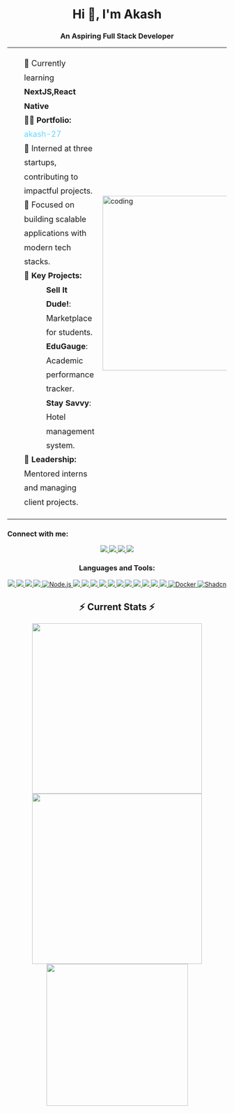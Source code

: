<h1 align="center">Hi 👋, I'm Akash</h1>
<h3 align="center">An Aspiring Full Stack Developer</h3>

<!-- Animated GIF -->
<table align="center">
  <tr>
    <td>
      <ul style="list-style: none; font-size: 18px; line-height: 1.8;">
        <li>🌱 Currently learning <b>NextJS,React Native</b></li>
        <li>👨‍💻 <strong>Portfolio:</strong> 
          <a href="https://akash-27-portfolio.vercel.app/" target="_blank" style="color: #61dafb; text-decoration: none;">
            akash-27
          </a>
        </li>
         <li>💼 Interned at three startups, contributing to impactful projects.</li>
        <li>🎯 Focused on building scalable applications with modern tech stacks.</li>
        <li>🔧 <strong>Key Projects:</strong> 
          <ul style="list-style: none; margin-left: 20px;">
            <li><b>Sell It Dude!</b>: Marketplace for students.</li>
            <li><b>EduGauge</b>: Academic performance tracker.</li>
            <li><b>Stay Savvy</b>: Hotel management system.</li>
          </ul>
        </li>
        <li>👥 <strong>Leadership:</strong> Mentored interns and managing client projects.</li>
      </ul>
    </td>
    <td>
      <img align="right" alt="coding" width="400" src="https://images.squarespace-cdn.com/content/v1/5769fc401b631bab1addb2ab/1541580611624-TE64QGKRJG8SWAIUS7NS/coding-freak.gif"/>
    </td>
  </tr>
</table>



<h3 align="left">Connect with me:</h3>
<p align="center">
  <!-- Connect Badges -->
  <a href="https://linkedin.com/in/akash-sakthimurugan-352b26236/" target="_blank">
    <img src="https://img.shields.io/badge/LinkedIn-0077B5?style=for-the-badge&logo=linkedin&logoColor=white"/>
  </a>
  <a href="https://instagram.com/akash__2705s?utm_source=qr&igshid=mthlnwy1mzqwna==" target="_blank">
    <img src="https://img.shields.io/badge/Instagram-E4405F?style=for-the-badge&logo=instagram&logoColor=white"/>
  </a>
  <a href="https://www.leetcode.com/akash270504s/" target="_blank">
    <img src="https://img.shields.io/badge/LeetCode-FFA116?style=for-the-badge&logo=leetcode&logoColor=white"/>
  </a>
  <a href="https://auth.geeksforgeeks.org/user/akash2705sm" target="_blank">
    <img src="https://img.shields.io/badge/GeeksforGeeks-0F9D58?style=for-the-badge&logo=geeksforgeeks&logoColor=white"/>
  </a>
</p>

<h3 align="center">Languages and Tools:</h3>
<p align="center">
  <!-- Languages and Tools Badges -->
  <a href="https://nextjs.org/" target="_blank">
    <img src="https://img.shields.io/badge/Next.js-000000?style=for-the-badge&logo=next.js&logoColor=white"/>
  </a>

  <a href="https://reactjs.org/" target="_blank">
    <img src="https://img.shields.io/badge/React-61DAFB?style=for-the-badge&logo=react&logoColor=black"/>
  </a>
  <a href="https://www.typescriptlang.org/" target="_blank">
    <img src="https://img.shields.io/badge/TypeScript-3178C6?style=for-the-badge&logo=typescript&logoColor=white"/>
  </a>
  <a href="https://expressjs.com" target="_blank">
    <img src="https://img.shields.io/badge/Express.js-000000?style=for-the-badge&logo=express&logoColor=white"/>
  </a>
  <a href="https://nodejs.org/" target="_blank">
    <img src="https://img.shields.io/badge/Node.js-339933?style=for-the-badge&logo=nodedotjs&logoColor=white" alt="Node.js"/>
</a>
<a href="https://www.djangoproject.com/" target="_blank">
    <img src="https://img.shields.io/badge/Django-092E20?style=for-the-badge&logo=django&logoColor=white"/>
  </a>
  <a href="https://flask.palletsprojects.com/" target="_blank">
    <img src="https://img.shields.io/badge/Flask-000000?style=for-the-badge&logo=flask&logoColor=white"/>
  </a>
  <a href="https://reactnative.dev/" target="_blank">
    <img src="https://img.shields.io/badge/React_Native-61DAFB?style=for-the-badge&logo=react&logoColor=black"/>
  </a>
  <a href="https://www.python.org" target="_blank">
    <img src="https://img.shields.io/badge/Python-3776AB?style=for-the-badge&logo=python&logoColor=white"/>
  </a>
  <a href="https://developer.mozilla.org/en-US/docs/Web/JavaScript" target="_blank">
    <img src="https://img.shields.io/badge/JavaScript-F7DF1E?style=for-the-badge&logo=javascript&logoColor=black"/>
  </a>
  <a href="https://golang.org/" target="_blank">
    <img src="https://img.shields.io/badge/Go-00ADD8?style=for-the-badge&logo=go&logoColor=white"/>
  </a>
  <a href="https://www.w3schools.com/cpp/" target="_blank">
    <img src="https://img.shields.io/badge/C++-00599C?style=for-the-badge&logo=c%2B%2B&logoColor=white"/>
  </a>
  <a href="https://tailwindcss.com/" target="_blank">
    <img src="https://img.shields.io/badge/TailwindCSS-06B6D4?style=for-the-badge&logo=tailwindcss&logoColor=white"/>
  </a>
  <a href="https://www.mongodb.com/" target="_blank">
    <img src="https://img.shields.io/badge/MongoDB-47A248?style=for-the-badge&logo=mongodb&logoColor=white"/>
  </a>
  <a href="https://firebase.google.com/" target="_blank">
    <img src="https://img.shields.io/badge/Firebase-FFCA28?style=for-the-badge&logo=firebase&logoColor=black"/>
  </a>
  <a href="https://www.mysql.com/" target="_blank">
    <img src="https://img.shields.io/badge/MySQL-4479A1?style=for-the-badge&logo=mysql&logoColor=white"/>
  </a>
  <a href="https://www.docker.com/" target="_blank">
    <img src="https://img.shields.io/badge/Docker-2496ED?style=for-the-badge&logo=docker&logoColor=white" alt="Docker"/>
</a>
  <a href="https://shadcn.dev/" target="_blank">
    <img src="https://img.shields.io/badge/Shadcn-18181B?style=for-the-badge&logoColor=white" alt="Shadcn"/>
</a>


</p>

<div align="center">
  <h2 align="center">⚡ Current Stats ⚡</h2>
  <!-- GitHub Stats -->
  <img width="390" src="https://streak-stats.demolab.com/?user=akash768145s&count_private=true&theme=react&border_radius=10"/>
  <img width="390" src="https://github-readme-stats.vercel.app/api?username=akash768145s&show_icons=true&theme=react&rank_icon=github&border_radius=10"/>
  <img width="325" src="https://github-readme-stats.vercel.app/api/top-langs/?username=akash768145s&hide=HTML&langs_count=8&layout=compact&theme=react&border_radius=10"/>
</div>
